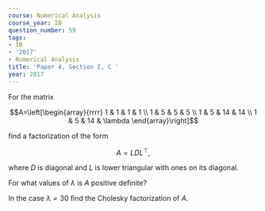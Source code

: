 ```yaml
---
course: Numerical Analysis
course_year: IB
question_number: 59
tags:
- IB
- '2017'
- Numerical Analysis
title: 'Paper 4, Section I, C '
year: 2017
---
```




For the matrix

$$A=\left[\begin{array}{rrrr}
1 & 1 & 1 & 1 \\
1 & 5 & 5 & 5 \\
1 & 5 & 14 & 14 \\
1 & 5 & 14 & \lambda
\end{array}\right]$$

find a factorization of the form

$$A=L D L^{\top} \text {, }$$

where $D$ is diagonal and $L$ is lower triangular with ones on its diagonal.

For what values of $\lambda$ is $A$ positive definite?

In the case $\lambda=30$ find the Cholesky factorization of $A$.